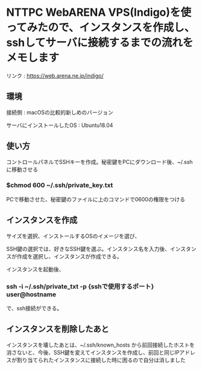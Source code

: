# NTTPC WebARENA VPS(Indigo)を使ってみたので、インスタンスを作成し、sshしてサーバに接続するまでの流れをメモします

リンク : https://web.arena.ne.jp/indigo/

## 環境

接続側 : macOSの比較的新しめのバージョン

サーバにインストールしたOS : Ubuntu18.04

## 使い方

コントロールパネルでSSHキーを作成。秘密鍵をPCにダウンロード後、~/.ssh に移動させる

### $chmod 600 ~/.ssh/private_key.txt

PCで移動させた、秘密鍵のファイルに上のコマンドで0600の権限をつける

## インスタンスを作成

サイズを選択、インストールするOSのイメージを選び、

SSH鍵の選択では、好きなSSH鍵を選ぶ。インスタンス名を入力後、インスタンスが作成を選択し、インスタンスが作成できる。

インスタンスを起動後、

### ssh -i ~/.ssh/private_txt -p {sshで使用するポート} user@hostname

で、ssh接続ができる。

## インスタンスを削除したあと

インスタンスを壊したあとは、~/.ssh/known_hosts から前回接続したホストを消さないと、今後、SSH鍵を変えてインスタンスを作成し、前回と同じIPアドレスが割り当てられたインスタンスに接続した時に困るので自分は消しました
